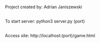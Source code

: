 Project created by: Adrian Janiszewski <br> <br>

To start server: python3 server.py (port) <br> <br>

Access site: http://localhost:(port)/game.html 
